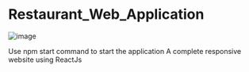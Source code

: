 # Restaurant_Web_Application
![image](https://github.com/user-attachments/assets/bd3061d3-e6eb-47ba-9217-d0d3a18f3f00)

Use npm start command to start the application
A complete responsive website using ReactJs
